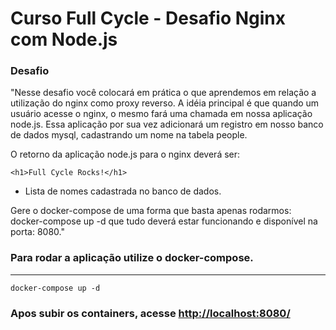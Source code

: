 # Curso Full Cycle - Desafio Nginx com Node.js

### Desafio
"Nesse desafio você colocará em prática o que aprendemos em relação a utilização do nginx como proxy reverso. A idéia principal é que quando um usuário acesse o nginx, o mesmo fará uma chamada em nossa aplicação node.js. Essa aplicação por sua vez adicionará um registro em nosso banco de dados mysql, cadastrando um nome na tabela people.

O retorno da aplicação node.js para o nginx deverá ser:

```
<h1>Full Cycle Rocks!</h1>
```
- Lista de nomes cadastrada no banco de dados.

Gere o docker-compose de uma forma que basta apenas rodarmos: docker-compose up -d que tudo deverá estar funcionando e disponível na porta: 8080."


### Para rodar a aplicação utilize o docker-compose.
---
```
docker-compose up -d
```

### Apos subir os containers, acesse [http://localhost:8080/](http://localhost:8080/)


